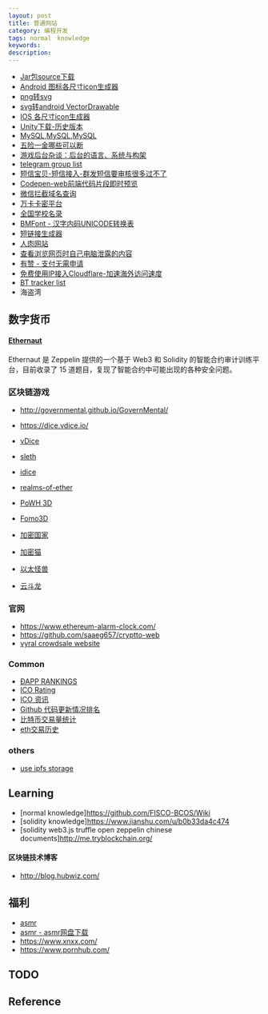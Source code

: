 ```yaml
---
layout: post
title: 普通网站
category: 编程开发
tags: normal　knowledge
keywords: 
description: 
---
```


* [Jar包source下载](http://www.java2s.com/)
* [Android 图标各尺寸icon生成器](http://romannurik.github.io/AndroidAssetStudio/)
* [png转svg](https://convertio.co/png-converter/)
* [svg转android VectorDrawable](http://inloop.github.io/svg2android/)
* [IOS 各尺寸icon生成器](http://www.atool.org/ios_logo.php)
* [Unity下载-历史版本](http://www.ceeger.com/Unity/Resources/2011/Unity_History_download.html)
* [MySQL](http://ftp.jaist.ac.jp/pub/mysql/Downloads/),[MySQL](http://mirror.cogentco.com/pub/mysql/MySQL-5.0/),[MySQL](http://ftp.iij.ad.jp/pub/db/mysql/Downloads/MySQL-5.0/)
* [五险一金哪些可以断](http://www.shenchuang.com/sznews/20141103/124107.shtml)
* [游戏后台杂谈：后台的语言、系统与构架](http://www.cnblogs.com/laiqun/p/5740060.html)
* [telegram group list](https://tgram.io/)
* [短信宝贝-短信接入-群发短信要审核很多过不了](http://smsbao.com/)
* [Codepen-web前端代码片段即时预览](https://codepen.io/colorlib/pen/aaaoVJ)
* [微信拦截域名查询](http://www.icpbeian.com.cn/wechat.html)
* [万卡卡密平台](https://www.10000ka.cn/)
* [全国学校名录](https://www.ruyile.com/xuexiao/)
* [BMFont - 汉字内码UNICODE转换表](https://www.xuebuyuan.com/814000.html?mobile=1)
* [短链接生成器](https://www.bysb.net/2020.html)
* [人肉网站](https://www.cnblogs.com/bonelee/p/9254254.html)
* [查看浏览网页时自己电脑泄露的内容](whoer.net)
* [有赞 - 支付无需申请](https://www.youzan.com)
* [免费使用IP接入Cloudflare-加速海外访问速度](https://www.v-sec.org/2018/05/15/免费使用ip接入cloudflare/)
* [BT tracker list](https://github.com/ngosang/trackerslist)
* 海盗湾

## 数字货币

#### [Ethernaut](https://github.com/OpenZeppelin/ethernaut)

Ethernaut 是 Zeppelin 提供的一个基于 Web3 和 Solidity 的智能合约审计训练平台，目前收录了 15 道题目，复现了智能合约中可能出现的各种安全问题。

### 区块链游戏

* <http://governmental.github.io/GovernMental/>
* <https://dice.vdice.io/>
* [vDice](https://dice.vdice.io/en)
* [sleth](https://github.com/jorisbontje/sleth)
* [idice](https://idice.io/)
* [realms-of-ether](https://realms-of-ether.github.io)

* [PoWH 3D](https://powh.io/)
* [Fomo3D](https://exitscam.me)
* [加密国家](https://cryptocountries.io/)
* [加密猫](https://www.cryptokitties.co/)
* [以太怪兽](https://www.etheremon.com/)
* [云斗龙](http://event.hyperdragons.com/)

### 官网

* <https://www.ethereum-alarm-clock.com/>
* <https://github.com/saaeg657/cryptto-web>
* [vyral crowdsale website](https://github.com/vyralnetwork/vyral-dapp)

### Common

* [ÐAPP RANKINGS](https://www.stateofthedapps.com/rankings)
* [ICO Rating](https://icorating.com/)
* [ICO 资讯](https://icodrops.com/)
* [Github 代码更新情况排名](https://cryptomiso.com/)
* [比特币交易量统计](https://www.coinhills.com)
* [eth交易历史](https://etherscan.io)

### others

* [use ipfs storage](https://github.com/DucaturFw/frontend-oracles)


## Learning

* [normal knowledge]<https://github.com/FISCO-BCOS/Wiki>
* [solidity knowledge]<https://www.jianshu.com/u/b0b33da4c474>
* [solidity web3.js truffle open zeppelin chinese documents]<http://me.tryblockchain.org/>

#### 区块链技术博客

* <http://blog.hubwiz.com/>

## 福利

* [asmr](http://3.jqasmr.com)
* [asmr - asmr网盘下载](https://www.okfree.men)
* <https://www.xnxx.com/>
* <https://www.pornhub.com/>

## TODO

## Reference
